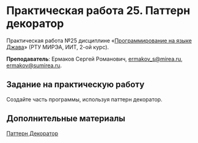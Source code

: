 # Практическая работа 25. Паттерн декоратор
Практическая работа №25 дисциплине «[Программирование на языке Джава](https://online-edu.mirea.ru/course/view.php?id=4053)» (РТУ МИРЭА, ИИТ, 2-ой курс).

**Преподаватель**: Ермаков Сергей Романович, ermakov_s@mirea.ru, ermakov@sumirea.ru.

## Задание на практическую работу

Создайте часть программы, используя паттерн декоратор.

## Дополнительные материалы

[Паттерн Декоратор](https://javarush.ru/groups/posts/3426-pattern-dekorator-decorator)
